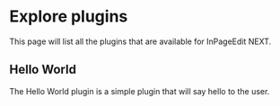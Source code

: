 # Explore plugins

This page will list all the plugins that are available for InPageEdit NEXT.

## Hello World

The Hello World plugin is a simple plugin that will say hello to the user.

```javascript

```
